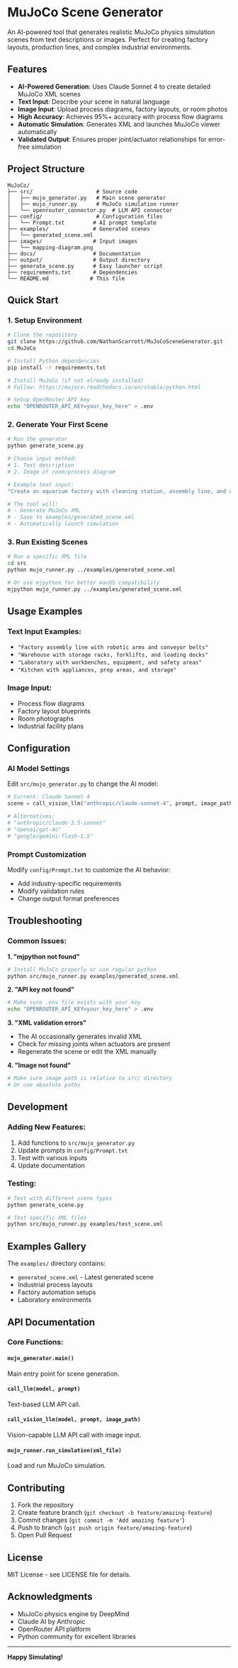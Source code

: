 # MuJoCo Scene Generator

An AI-powered tool that generates realistic MuJoCo physics simulation scenes from text descriptions or images. Perfect for creating factory layouts, production lines, and complex industrial environments.

## Features

- **AI-Powered Generation**: Uses Claude Sonnet 4 to create detailed MuJoCo XML scenes
- **Text Input**: Describe your scene in natural language
- **Image Input**: Upload process diagrams, factory layouts, or room photos
- **High Accuracy**: Achieves 95%+ accuracy with process flow diagrams
- **Automatic Simulation**: Generates XML and launches MuJoCo viewer automatically
- **Validated Output**: Ensures proper joint/actuator relationships for error-free simulation

## Project Structure

```
MuJoCo/
├── src/                    # Source code
│   ├── mujo_generator.py   # Main scene generator
│   ├── mujo_runner.py      # MuJoCo simulation runner
│   └── openrouter_connector.py  # LLM API connector
├── config/                 # Configuration files
│   └── Prompt.txt         # AI prompt template
├── examples/              # Generated scenes
│   └── generated_scene.xml
├── images/                # Input images
│   └── mapping-diagram.png
├── docs/                  # Documentation
├── output/                # Output directory
├── generate_scene.py      # Easy launcher script
├── requirements.txt       # Dependencies
└── README.md             # This file
```

## Quick Start

### 1. Setup Environment

```bash
# Clone the repository
git clone https://github.com/NathanScarrott/MuJoCoSceneGenerator.git
cd MuJoCo

# Install Python dependencies
pip install -r requirements.txt

# Install MuJoCo (if not already installed)
# Follow: https://mujoco.readthedocs.io/en/stable/python.html

# Setup OpenRouter API key
echo "OPENROUTER_API_KEY=your_key_here" > .env
```

### 2. Generate Your First Scene

```bash
# Run the generator
python generate_scene.py

# Choose input method:
# 1. Text description
# 2. Image of room/process diagram

# Example text input:
"Create an aquarium factory with cleaning station, assembly line, and quality control"

# The tool will:
# - Generate MuJoCo XML
# - Save to examples/generated_scene.xml  
# - Automatically launch simulation
```

### 3. Run Existing Scenes

```bash
# Run a specific XML file
cd src
python mujo_runner.py ../examples/generated_scene.xml

# Or use mjpython for better macOS compatibility
mjpython mujo_runner.py ../examples/generated_scene.xml
```

## Usage Examples

### Text Input Examples:
- `"Factory assembly line with robotic arms and conveyor belts"`
- `"Warehouse with storage racks, forklifts, and loading docks"`
- `"Laboratory with workbenches, equipment, and safety areas"`
- `"Kitchen with appliances, prep areas, and storage"`

### Image Input:
- Process flow diagrams
- Factory layout blueprints  
- Room photographs
- Industrial facility plans

## Configuration

### AI Model Settings
Edit `src/mujo_generator.py` to change the AI model:
```python
# Current: Claude Sonnet 4
scene = call_vision_llm("anthropic/claude-sonnet-4", prompt, image_path)

# Alternatives:
# "anthropic/claude-3.5-sonnet"
# "openai/gpt-4o" 
# "google/gemini-flash-1.5"
```

### Prompt Customization
Modify `config/Prompt.txt` to customize the AI behavior:
- Add industry-specific requirements
- Modify validation rules
- Change output format preferences

## Troubleshooting

### Common Issues:

**1. "mjpython not found"**
```bash
# Install MuJoCo properly or use regular python
python src/mujo_runner.py examples/generated_scene.xml
```

**2. "API key not found"**
```bash
# Make sure .env file exists with your key
echo "OPENROUTER_API_KEY=your_key_here" > .env
```

**3. "XML validation errors"**
- The AI occasionally generates invalid XML
- Check for missing joints when actuators are present
- Regenerate the scene or edit the XML manually

**4. "Image not found"**
```bash
# Make sure image path is relative to src/ directory
# Or use absolute paths
```

## Development

### Adding New Features:
1. Add functions to `src/mujo_generator.py`
2. Update prompts in `config/Prompt.txt`
3. Test with various inputs
4. Update documentation

### Testing:
```bash
# Test with different scene types
python generate_scene.py

# Test specific XML files
python src/mujo_runner.py examples/test_scene.xml
```

## Examples Gallery

The `examples/` directory contains:
- `generated_scene.xml` - Latest generated scene
- Industrial process layouts
- Factory automation setups
- Laboratory environments

## API Documentation

### Core Functions:

#### `mujo_generator.main()`
Main entry point for scene generation.

#### `call_llm(model, prompt)`
Text-based LLM API call.

#### `call_vision_llm(model, prompt, image_path)`  
Vision-capable LLM API call with image input.

#### `mujo_runner.run_simulation(xml_file)`
Load and run MuJoCo simulation.

## Contributing

1. Fork the repository
2. Create feature branch (`git checkout -b feature/amazing-feature`)
3. Commit changes (`git commit -m 'Add amazing feature'`)
4. Push to branch (`git push origin feature/amazing-feature`)
5. Open Pull Request

## License

MIT License - see LICENSE file for details.

## Acknowledgments

- MuJoCo physics engine by DeepMind
- Claude AI by Anthropic
- OpenRouter API platform
- Python community for excellent libraries

---

**Happy Simulating!**
